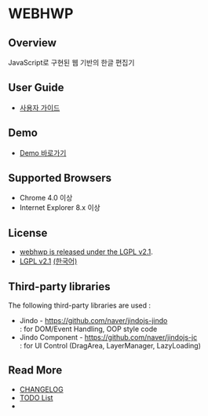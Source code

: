 ﻿# WEBHWP

## Overview
JavaScript로 구현된 웹 기반의 한글 편집기

## User Guide

 * [사용자 가이드](http://)

## Demo

 * [Demo 바로가기](http://)

## Supported Browsers
 * Chrome 4.0 이상
 * Internet Explorer 8.x 이상
 
## License
 * [webhwp is released under the LGPL v2.1](LICENSE.md).
 * [LGPL v2.1](http://www.gnu.org/licenses/lgpl-2.1.html) [(한국어)](http://korea.gnu.org/people/chsong/copyleft/lgpl.ko.html)

## Third-party libraries
The following third-party libraries are used :
 * Jindo - https://github.com/naver/jindojs-jindo  
   : for DOM/Event Handling, OOP style code
 * Jindo Component - https://github.com/naver/jindojs-jc  
   : for UI Control (DragArea, LayerManager, LazyLoading)  

## Read More
 * [CHANGELOG](CHANGELOG.md)
 * [TODO List](TODO.md)
 * 

